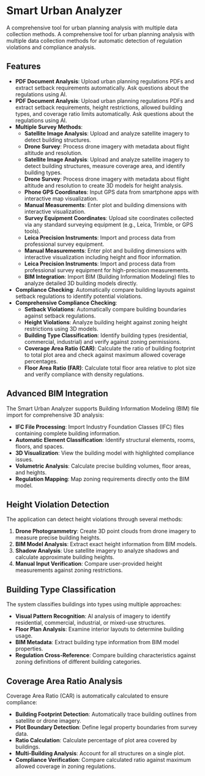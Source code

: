 # Smart Urban Analyzer
A comprehensive tool for urban planning analysis with multiple data collection methods.
A comprehensive tool for urban planning analysis with multiple data collection methods for automatic detection of regulation violations and compliance analysis.
## Features
- **PDF Document Analysis**: Upload urban planning regulations PDFs and extract setback requirements automatically. Ask questions about the regulations using AI.
- **PDF Document Analysis**: Upload urban planning regulations PDFs and extract setback requirements, height restrictions, allowed building types, and coverage ratio limits automatically. Ask questions about the regulations using AI.
- **Multiple Survey Methods**:
  - **Satellite Image Analysis**: Upload and analyze satellite imagery to detect building structures.
  - **Drone Survey**: Process drone imagery with metadata about flight altitude and resolution.
  - **Satellite Image Analysis**: Upload and analyze satellite imagery to detect building structures, measure coverage area, and identify building types.
  - **Drone Survey**: Process drone imagery with metadata about flight altitude and resolution to create 3D models for height analysis.
  - **Phone GPS Coordinates**: Input GPS data from smartphone apps with interactive map visualization.
  - **Manual Measurements**: Enter plot and building dimensions with interactive visualization.
  - **Survey Equipment Coordinates**: Upload site coordinates collected via any standard surveying equipment (e.g., Leica, Trimble, or GPS tools).
  - **Leica Precision Instruments**: Import and process data from professional survey equipment.
  - **Manual Measurements**: Enter plot and building dimensions with interactive visualization including height and floor information.
  - **Leica Precision Instruments**: Import and process data from professional survey equipment for high-precision measurements.
  - **BIM Integration**: Import BIM (Building Information Modeling) files to analyze detailed 3D building models directly.
- **Compliance Checking**: Automatically compare building layouts against setback regulations to identify potential violations.
- **Comprehensive Compliance Checking**:
  - **Setback Violations**: Automatically compare building boundaries against setback regulations.
  - **Height Violations**: Analyze building height against zoning height restrictions using 3D models.
  - **Building Type Classification**: Identify building types (residential, commercial, industrial) and verify against zoning permissions.
  - **Coverage Area Ratio (CAR)**: Calculate the ratio of building footprint to total plot area and check against maximum allowed coverage percentages.
  - **Floor Area Ratio (FAR)**: Calculate total floor area relative to plot size and verify compliance with density regulations.
## Advanced BIM Integration
The Smart Urban Analyzer supports Building Information Modeling (BIM) file import for comprehensive 3D analysis:
- **IFC File Processing**: Import Industry Foundation Classes (IFC) files containing complete building information.
- **Automatic Element Classification**: Identify structural elements, rooms, floors, and spaces.
- **3D Visualization**: View the building model with highlighted compliance issues.
- **Volumetric Analysis**: Calculate precise building volumes, floor areas, and heights.
- **Regulation Mapping**: Map zoning requirements directly onto the BIM model.
## Height Violation Detection
The application can detect height violations through several methods:
1. **Drone Photogrammetry**: Create 3D point clouds from drone imagery to measure precise building heights.
2. **BIM Model Analysis**: Extract exact height information from BIM models.
3. **Shadow Analysis**: Use satellite imagery to analyze shadows and calculate approximate building heights.
4. **Manual Input Verification**: Compare user-provided height measurements against zoning restrictions.
## Building Type Classification
The system classifies buildings into types using multiple approaches:
- **Visual Pattern Recognition**: AI analysis of imagery to identify residential, commercial, industrial, or mixed-use structures.
- **Floor Plan Analysis**: Examine interior layouts to determine building usage.
- **BIM Metadata**: Extract building type information from BIM model properties.
- **Regulation Cross-Reference**: Compare building characteristics against zoning definitions of different building categories.
## Coverage Area Ratio Analysis
Coverage Area Ratio (CAR) is automatically calculated to ensure compliance:
- **Building Footprint Detection**: Automatically trace building outlines from satellite or drone imagery.
- **Plot Boundary Detection**: Define legal property boundaries from survey data.
- **Ratio Calculation**: Calculate percentage of plot area covered by buildings.
- **Multi-Building Analysis**: Account for all structures on a single plot.
- **Compliance Verification**: Compare calculated ratio against maximum allowed coverage in zoning regulations.
